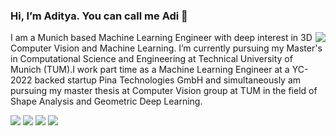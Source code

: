 ### Hi, I’m Aditya. You can call me Adi 👋
<a href="#">
<img align="right" src="https://github-readme-stats.vercel.app/api?username=Aditya-tumcse&show_icons=true&hide_border=false&icon_color=586069&hide=contribs">
</a>
I am a Munich based Machine Learning Engineer with deep interest in 3D Computer Vision and Machine Learning. I’m currently pursuing my Master's in Computational Science and Engineering at Technical University of Munich (TUM).I work part time as a Machine Learning Engineer at a YC-2022 backed startup Pina Technologies GmbH and simultaneously am pursuing my master thesis at Computer Vision group at TUM in the field of Shape Analysis and Geometric Deep Learning.



![](https://img.shields.io/badge/-PyTorch-e34f26?style=flat-square&logo=PyTorch&logoColor=fff)
![](https://img.shields.io/badge/-Python-333?style=flat-square&logo=Python&logoColor=fff)
![](https://img.shields.io/badge/-C/C++-333?style=flat-square&logo=C&logoColor=fff)
![](https://img.shields.io/badge/-Docker-333?style=flat-square&logo=Docker&logoColor=fff)

